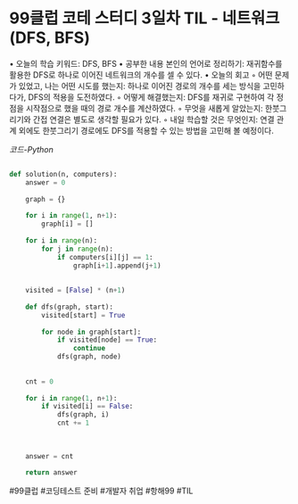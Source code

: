 # 99클럽 코테 스터디 3일차 TIL - 네트워크(DFS, BFS)



• 오늘의 학습 키워드: DFS, BFS
• 공부한 내용 본인의 언어로 정리하기: 재귀함수를 활용한 DFS로 하나로 이어진 네트워크의 개수를 셀 수 있다.
• 오늘의 회고
    ◦ 어떤 문제가 있었고, 나는 어떤 시도를 했는지: 하나로 이어진 경로의 개수를 세는 방식을 고민하다가, DFS의 적용을 도전하였다.
    ◦ 어떻게 해결했는지: DFS를 재귀로 구현하여 각 정점을 시작점으로 했을 때의 경로 개수를 계산하였다.
    ◦ 무엇을 새롭게 알았는지: 한붓그리기와 간접 연결은 별도로 생각할 필요가 있다.
    ◦ 내일 학습할 것은 무엇인지: 연결 관계 외에도 한붓그리기 경로에도 DFS를 적용할 수 있는 방법을 고민해 볼 예정이다.


*코드-Python*

```Python

def solution(n, computers):
    answer = 0
    
    graph = {}
    
    for i in range(1, n+1):
        graph[i] = []
        
    for i in range(n):
        for j in range(n):
            if computers[i][j] == 1:
                graph[i+1].append(j+1)
    
    
    visited = [False] * (n+1)
    
    def dfs(graph, start):
        visited[start] = True
        
        for node in graph[start]:
            if visited[node] == True:
                continue
            dfs(graph, node)
    
            
    cnt = 0
        
    for i in range(1, n+1):
        if visited[i] == False:
            dfs(graph, i)
            cnt += 1
    
    
    
    answer = cnt
    
    return answer
```

#99클럽 #코딩테스트 준비 #개발자 취업 #항해99 #TIL
